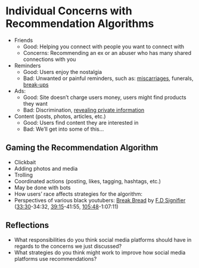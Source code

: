 # Individual Concerns with Recommendation Algorithms
- Friends
  - Good: Helping you connect with people you want to connect with
  - Concerns:  Recommending an ex or an abuser who has many shared connections with you
- Reminders
  - Good: Users enjoy the nostalgia
  - Bad: Unwanted or painful reminders, such as: [miscarriages](https://www.theatlantic.com/family/archive/2018/11/digital-reminders-miscarriages/575050/), funerals, [break-ups](https://www.wired.com/story/weddings-social-media-apps-photos-memories-miscarriage-problem/)
- Ads:
  - Good: Site doesn’t charge users money, users might find products they want
  - Bad: Discrimination, [revealing private information](https://www.forbes.com/sites/kashmirhill/2012/02/16/how-target-figured-out-a-teen-girl-was-pregnant-before-her-father-did/)
- Content (posts, photos, articles, etc.)
  - Good: Users find content they are interested in
  - Bad: We’ll get into some of this…

## Gaming the Recommendation Algorithm
- Clickbait
- Adding photos and media
- Trolling
- Coordinated actions (posting, likes, tagging, hashtags, etc.)
- May be done with bots
- How users’ race affects strategies for the algorithm:
- Perspectives of various black youtubers: [Break Bread](https://www.youtube.com/watch?v=41B5YonixBs) by [F.D Signifier](https://www.youtube.com/watch?v=41B5YonixBs) ([33:30](https://www.youtube.com/watch?v=41B5YonixBs&t=2010s)-34:32, [39:15](https://www.youtube.com/watch?v=41B5YonixBs&t=2355s)-41:55, [105:48](https://www.youtube.com/watch?v=41B5YonixBs&t=3948s)-1:07:11)

## Reflections

- What responsibilities do you think social media platforms should have in regards to the concerns we just discussed?
- What strategies do you think might work to improve how social media platforms use recommendations?
